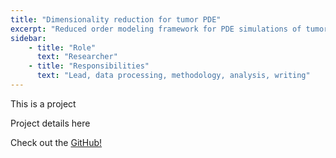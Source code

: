 ```yaml
---
title: "Dimensionality reduction for tumor PDE"
excerpt: "Reduced order modeling framework for PDE simulations of tumor growth and response to chemotherapy"
sidebar:
    - title: "Role"
      text: "Researcher"
    - title: "Responsibilities"
      text: "Lead, data processing, methodology, analysis, writing"
---
```

This is a project

Project details here

Check out the [GitHub!](https://github.com/cchristenson2/PODforTumors)
